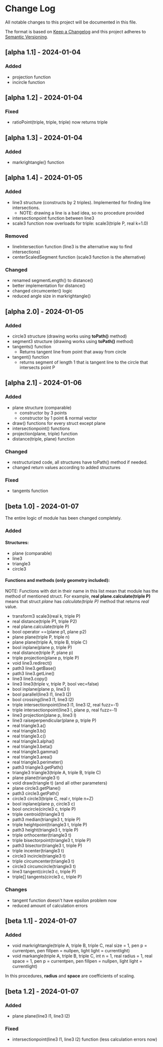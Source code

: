 
# Change Log
All notable changes to this project will be documented in this file.
 
The format is based on [Keep a Changelog](http://keepachangelog.com/)
and this project adheres to [Semantic Versioning](http://semver.org/).
 
## [alpha 1.1] - 2024-01-04
  
### Added

- projection function
- incircle function
 
## [alpha 1.2] - 2024-01-04
  
### Fixed

- ratioPoint(triple, triple, triple) now returns triple

## [alpha 1.3] - 2024-01-04
  
### Added

- markrightangle() function

## [alpha 1.4] - 2024-01-05
  
### Added

- line3 structure (constructs by 2 triples). Implemented for finding line intersections.
    * NOTE: drawing a line is a bad idea, so no procedure provided
- intersectionpoint function between line3
- scale3 function now overloads for triple: scale3(triple P, real k=1.0)

### Removed

- lineIntersection function (line3 is the alternative way to find intersections)
- centerScaledSegment function (scale3 function is the alternative)

### Changed

- renamed segmentLength() to distance()
- better implementation for distance()
- changed circumcenter() logic
- reduced angle size in markrightangle()

## [alpha 2.0] - 2024-01-05
  
### Added

- circle3 structure (drawing works using **toPath()** method)
- segment3 structure (drawing works using **toPath()** method)
- tangents() function
    * Returns tangent line from point that away from circle
- tangent() function
    * returns segment of length 1 that is tangent line to the circle that intersects point P

## [alpha 2.1] - 2024-01-06
  
### Added

- plane structure (comparable)
    * constructor by 3 points
    * constructor by 1 point & normal vector
- draw() functions for every struct except plane
- intersectionpoint() functions
- projection(plane, triple) function
- distance(triple, plane) function

### Changed

- restructurized code, all structures have toPath() method if needed.
- changed return values according to added structures

### Fixed

- tangents function

## [beta 1.0] - 2024-01-07

The entire logic of module has been changed completely.

### Added

#### Structures:

- plane (comparable)
- line3
- triangle3
- circle3

#### Functions and methods (only geometry included):
NOTE: Functions with dot in their name in this list mean that module has the method of mentioned struct. For example, **real plane.calculate(triple P)** means that struct _plane_ has _calculate(triple P)_ method that returns _real_ value.
- transform3 scale3(real k, triple P) 
- real distance(triple P1, triple P2)
- real plane.calculate(triple P)
- bool operator ==(plane p1, plane p2)
- plane plane(triple P, triple n)
- plane plane(triple A, triple B, triple C)
- bool inplane(plane p, triple P)
- real distance(triple P, plane p)
- triple projection(plane p, triple P)
- void line3.redirect()
- path3 line3.getBase()
- path3 line3.getLine()
- line3 line3.copy()
- line3 line3(triple v, triple P, bool vec=false)
- bool inplane(plane p, line3 l)
- bool parallel(line3 l1, line3 l2)
- bool crossing(line3 l1, line3 l2)
- triple intersectionpoint(line3 l1, line3 l2, real fuzz=-1)
- triple intersectionpoint(line3 l, plane p, real fuzz=-1)
- line3 projection(plane p, line3 l)
- line3 raiseperpendicular(plane p, triple P)
- real triangle3.a()
- real triangle3.b()
- real triangle3.c()
- real triangle3.alpha()
- real triangle3.beta()
- real triangle3.gamma()
- real triangle3.area()
- real triangle3.perimeter()
- path3 triangle3.getPath()
- triangle3 triangle3(triple A, triple B, triple C)
- plane plane(triangle3 t)
- void draw(triangle t) (and all other parameters)
- plane circle3.getPlane()
- path3 circle3.getPath()
- circle3 circle3(triple C, real r, triple n=Z)
- bool inplane(plane p, circle3 c) 
- bool oncircle(circle3 c, triple P)
- triple centroid(triangle3 t)
- path3 median(triangle3 t, triple P)
- triple heightpoint(triangle3 t, triple P)
- path3 height(triangle3 t, triple P)
- triple orthocenter(triangle3 t)
- triple bisectorpoint(triangle3 t, triple P)
- path3 bisector(triangle3 t, triple P)
- triple incenter(triangle3 t)
- circle3 incircle(triangle3 t)
- triple circumcenter(triangle3 t)
- circle3 circumcircle(triangle3 t)
- line3 tangent(circle3 c, triple P)
- triple[] tangents(circle3 c, triple P)

### Changes

- tangent function doesn't have epsilon problem now
- reduced amount of calculation errors 

## [beta 1.1] - 2024-01-07

### Added

- void markrightangle(triple A, triple B, triple C, real size = 1, pen p = currentpen, pen fillpen = nullpen, light light = currentlight)
- void markangle(triple A, triple B, triple C, int n = 1, real radius = 1, real space = 1, pen p = currentpen, pen fillpen = nullpen, light light = currentlight)

In this procedures, __radius__ and __space__ are coefficients of scaling.

## [beta 1.2] - 2024-01-07

### Added

- plane plane(line3 l1, line3 l2)

### Fixed

- intersectionpoint(line3 l1, line3 l2) function (less calculation errors now)
